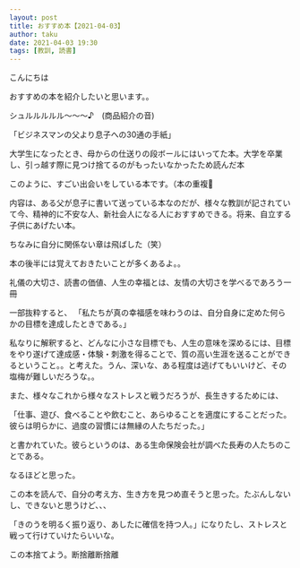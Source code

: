 ```yaml
---
layout: post
title: おすすめ本【2021-04-03】
author: taku
date: 2021-04-03 19:30
tags: [教訓, 読書]
---
```


こんにちは

おすすめの本を紹介したいと思います。。

シュルルルルル～～～♪　(商品紹介の音)

「ビジネスマンの父より息子への30通の手紙」

大学生になったとき、母からの仕送りの段ボールにはいってた本。大学を卒業し、引っ越す際に見つけ捨てるのがもったいなかったため読んだ本

このように、すごい出会いをしている本です。（本の重複👋

内容は、ある父が息子に書いて送っている本なのだが、様々な教訓が記されていて今、精神的に不安な人、新社会人になる人におすすめできる。将来、自立する子供にあげたい本。

ちなみに自分に関係ない章は飛ばした（笑）

本の後半には覚えておきたいことが多くあるよ。。

礼儀の大切さ、読書の価値、人生の幸福とは、友情の大切さを学べるであろう一冊

一部抜粋すると、
「私たちが真の幸福感を味わうのは、自分自身に定めた何らかの目標を達成したときである。」

私なりに解釈すると、どんなに小さな目標でも、人生の意味を深めるには、目標をやり遂げて達成感・体験・刺激を得ることで、質の高い生涯を送ることができるということ。。と考えた。うん、深いな、ある程度は逃げてもいいけど、その塩梅が難しいだろうな。。

また、様々なこれから様々なストレスと戦うだろうが、長生きするためには、

「仕事、遊び、食べることや飲むこと、あらゆることを適度にすることだった。彼らは明らかに、過度の習慣には無縁の人たちだった。」

と書かれていた。彼らというのは、ある生命保険会社が調べた長寿の人たちのことである。

なるほどと思った。

この本を読んで、自分の考え方、生き方を見つめ直そうと思った。たぶんしないし、できないと思うけど、、、

「きのうを明るく振り返り、あしたに確信を持つ人。」になりたし、ストレスと戦って行けていけたらいいな。

この本捨てよう。断捨離断捨離